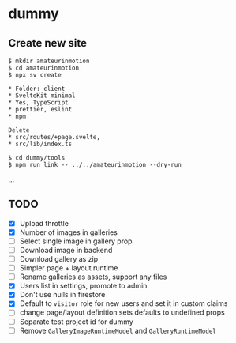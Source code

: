 # dummy

## Create new site

```
$ mkdir amateurinmotion
$ cd amateurinmotion
$ npx sv create
```

```
* Folder: client
* SvelteKit minimal
* Yes, TypeScript
* prettier, eslint
* npm
```

```
Delete
* src/routes/+page.svelte,
* src/lib/index.ts
```

```
$ cd dummy/tools
$ npm run link -- ../../amateurinmotion --dry-run
```

…

## TODO

- [x] Upload throttle
- [x] Number of images in galleries
- [ ] Select single image in gallery prop
- [ ] Download image in backend
- [ ] Download gallery as zip
- [ ] Simpler page + layout runtime
- [ ] Rename galleries as assets, support any files
- [x] Users list in settings, promote to admin
- [x] Don't use nulls in firestore
- [x] Default to `visitor` role for new users and set it in custom claims
- [ ] change page/layout definition sets defaults to undefined props
- [ ] Separate test project id for dummy
- [ ] Remove `GalleryImageRuntimeModel` and `GalleryRuntimeModel`
